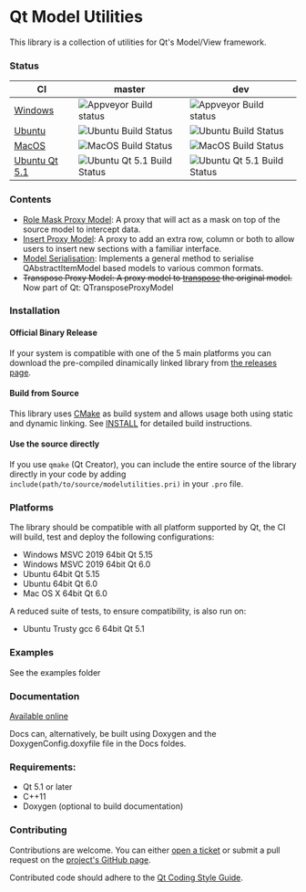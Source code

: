 # Qt Model Utilities

This library is a collection of utilities for Qt's Model/View framework.

### Status
| **CI** | **master** | **dev** |
|--------|------------|---------|
| [Windows](https://ci.appveyor.com/project/VSRonin/qtmodelutilities) | ![Appveyor Build status](https://ci.appveyor.com/api/projects/status/3x8h2laxlbh9wc7c/branch/master?svg=true) | ![Appveyor Build status](https://ci.appveyor.com/api/projects/status/3x8h2laxlbh9wc7c/branch/dev?svg=true)|
| [Ubuntu](https://github.com/VSRonin/QtModelUtilities/actions/workflows/ubuntu.yml) | ![Ubuntu Build Status](https://github.com/VSRonin/QtModelUtilities/actions/workflows/ubuntu.yml/badge.svg?branch=master) | ![Ubuntu Build Status](https://github.com/VSRonin/QtModelUtilities/actions/workflows/ubuntu.yml/badge.svg?branch=dev) |
| [MacOS](https://github.com/VSRonin/QtModelUtilities/actions/workflows/macos.yml) | ![MacOS Build Status](https://github.com/VSRonin/QtModelUtilities/actions/workflows/macos.yml/badge.svg?branch=master) | ![MacOS Build Status](https://github.com/VSRonin/QtModelUtilities/actions/workflows/macos.yml/badge.svg?branch=dev) |
| [Ubuntu Qt 5.1](https://travis-ci.org/VSRonin/QtModelUtilities) | ![Ubuntu Qt 5.1 Build Status](https://travis-ci.org/VSRonin/QtModelUtilities.svg?branch=master) | ![Ubuntu Qt 5.1 Build Status](https://travis-ci.org/VSRonin/QtModelUtilities.svg?branch=dev) |

### Contents

+ [Role Mask Proxy Model](https://vsronin.github.io/QtModelUtilities/md__r_e_a_d_m_e__role__mask__proxy__model.html): A proxy that will act as a mask on top of the source model to intercept data.
+ [Insert Proxy Model](https://vsronin.github.io/QtModelUtilities/md__r_e_a_d_m_e__insert__proxy__model.html): A proxy to add an extra row, column or both to allow users to insert new sections with a familiar interface.
+ [Model Serialisation](https://vsronin.github.io/QtModelUtilities/md__r_e_a_d_m_e__model__serialisation.html): Implements a general method to serialise QAbstractItemModel based models to various common formats.
+ ~~Transpose Proxy Model: A proxy model to [transpose](https://en.wikipedia.org/wiki/Transpose#Examples) the original model.~~ Now part of Qt: QTransposeProxyModel

### Installation

#### Official Binary Release
If your system is compatible with one of the 5 main platforms you can download the pre-compiled dinamically linked library from [the releases page](https://github.com/VSRonin/QtModelUtilities/releases).

#### Build from Source
This library uses [CMake](https://cmake.org/) as build system and allows usage both using static and dynamic linking. 
See [INSTALL](https://vsronin.github.io/QtModelUtilities/md__i_n_s_t_a_l_l.html) for detailed build instructions.

#### Use the source directly
If you use `qmake` (Qt Creator), you can include the entire source of the library directly in your code by adding `include(path/to/source/modelutilities.pri)` in your `.pro` file.

### Platforms

The library should be compatible with all platform supported by Qt, the CI will build, test and deploy the following configurations:

+ Windows MSVC 2019 64bit Qt 5.15
+ Windows MSVC 2019 64bit Qt 6.0
+ Ubuntu 64bit Qt 5.15
+ Ubuntu 64bit Qt 6.0
+ Mac OS X 64bit Qt 6.0

A reduced suite of tests, to ensure compatibility, is also run on:

+ Ubuntu Trusty gcc 6 64bit Qt 5.1

### Examples

See the examples folder

### Documentation

[Available online](https://vsronin.github.io/QtModelUtilities/index.html)

Docs can, alternatively, be built using Doxygen and the DoxygenConfig.doxyfile file in the Docs foldes.

### Requirements:

+ Qt 5.1 or later
+ C++11
+ Doxygen (optional to build documentation)

### Contributing

Contributions are welcome. 
You can either [open a ticket](https://github.com/VSRonin/QtModelUtilities/issues) or submit a pull request on the [project's GitHub page](https://github.com/VSRonin/QtModelUtilities).

Contributed code should adhere to the [Qt Coding Style Guide](https://wiki.qt.io/Qt_Coding_Style).